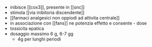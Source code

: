 - inibisce [[cox3]], presente in [[snc]]
- stimola [[via inibitoria discendente]]
- [[farmaci analgesici non oppiodi ad attivita centrale]]
- in associazione con [[fans]] ne potenzia effetto e consente - dose
- tossicita epatica
- dosaggio massimo 6 g, 6-7 gg
	- 4g per lunghi periodi